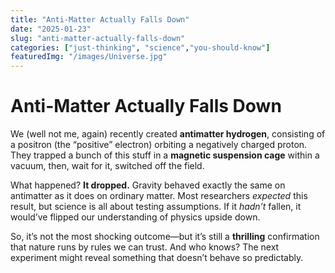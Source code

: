 ```yaml
---
title: "Anti-Matter Actually Falls Down"
date: "2025-01-23"
slug: "anti-matter-actually-falls-down"
categories: ["just-thinking", "science","you-should-know"]
featuredImg: "/images/Universe.jpg"
---
```


# Anti-Matter Actually Falls Down

We (well not me, again) recently created **antimatter hydrogen**, consisting of a positron (the “positive” electron) orbiting a negatively charged proton. They trapped a bunch of this stuff in a **magnetic suspension cage** within a vacuum, then, wait for it,  switched off the field.

What happened? **It dropped.** Gravity behaved exactly the same on antimatter as it does on ordinary matter. Most researchers *expected* this result, but science is all about testing assumptions. If it *hadn’t* fallen, it would’ve flipped our understanding of physics upside down.

So, it’s not the most shocking outcome—but it’s still a **thrilling** confirmation that nature runs by rules we can trust. And who knows? The next experiment might reveal something that doesn’t behave so predictably.